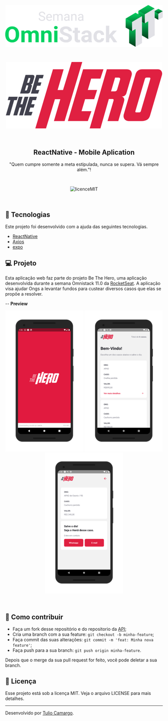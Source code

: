 <p align="center">
  <img  src="https://raw.githubusercontent.com/TulioCaz/be_the_hero-api/master/temp/logoOmnistack.svg?sanitize=true">
</p>
</br>
<p align="center">
  <img  src="https://raw.githubusercontent.com/TulioCaz/be_the_hero-api/master/temp/logo.svg?sanitize=true">
</p>
</br>

<h2 align="center" style="font-weight: bold;">ReactNative - Mobile Aplication </h2>

<p align="center">"Quem cumpre somente a meta estipulada, nunca se supera. Vá sempre além."!</p>
</br>
<p align="center">
  <img        src="https://camo.githubusercontent.com/dda2124efff062e38068943c6e848540387df6e5/68747470733a2f2f696d672e736869656c64732e696f2f62616467652f6c6963656e73652d4d49542d253233303444333631" alt="licenceMIT">
</p>
</br>


## :rocket: Tecnologias

Este projeto foi desenvolvido com a ajuda das seguintes tecnologias.

- [ReactNative](https://reactnative.dev/)
- [Axios](https://github.com/axios/axios)
- [expo](https://expo.io/)

## 💻 Projeto

Esta aplicação web faz parte do projeto Be The Hero, uma aplicação desenvolvida durante a semana Omnistack 11.0 da [RocketSeat](https://rocketseat.com.br/). A aplicação visa ajudar Ongs a levantar fundos para custear diversos casos que elas se propõe a resolver.

 -- **Preview**
 
<p align="center">
  <img width="250px" src="https://github.com/TulioCaz/be_the_hero_mobile/blob/master/assets/screener_1586139148881.png" alt="screenshot">
  <img width="250px" src="https://github.com/TulioCaz/be_the_hero_mobile/blob/master/assets/screener_1586139163377.png" alt="screenshot">
  <img width="250px" src="https://github.com/TulioCaz/be_the_hero_mobile/blob/master/assets/screener_1586139180318.png" alt="screenshot">
</p>
</br>
 
 
 
 ## 🤔 Como contribuir

- Faça um fork desse repositório e do repositorio da [API](https://github.com/TulioCaz/be_the_hero-api);
- Cria uma branch com a sua feature: `git checkout -b minha-feature`;
- Faça commit das suas alterações: `git commit -m 'feat: Minha nova feature'`;
- Faça push para a sua branch: `git push origin minha-feature`.

Depois que o merge da sua pull request for feito, você pode deletar a sua branch.

## :memo: Licença

Esse projeto está sob a licença MIT. Veja o arquivo LICENSE para mais detalhes.

---

Desenvolvido por [Tulio Camargo](https://github.com/TulioCaz).
